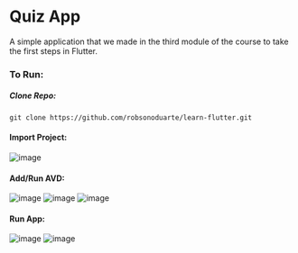 # Quiz App

A simple application that we made in the third module of the course to take the first steps in Flutter.

### To Run:

##### Clone Repo:
```
git clone https://github.com/robsonoduarte/learn-flutter.git
```

#### Import Project:

![image](https://user-images.githubusercontent.com/797845/79604558-b1040f00-80c4-11ea-85fd-23b77ad3604b.png)

#### Add/Run AVD:

![image](https://user-images.githubusercontent.com/797845/79604730-02140300-80c5-11ea-8094-c9453e0bd971.png)
![image](https://user-images.githubusercontent.com/797845/79604784-1bb54a80-80c5-11ea-842c-e10a535e613c.png)
![image](https://user-images.githubusercontent.com/797845/79605827-fcb7b800-80c6-11ea-88af-84d1ba469c02.png)


#### Run App:
![image](https://user-images.githubusercontent.com/797845/79604982-7babf100-80c5-11ea-8b22-d8f7f840f22d.png)
![image](https://user-images.githubusercontent.com/797845/79605365-245a5080-80c6-11ea-9d7b-9cc2e2a8ea7f.png)

